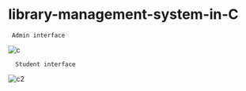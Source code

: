 # library-management-system-in-C
     Admin interface  

![c](https://github.com/anouarmkt/library-management-system-in-C/assets/83381574/afc6e94f-8805-49d6-9c1d-55a4d633cea9)

      Student interface




![c2](https://github.com/anouarmkt/library-management-system-in-C/assets/83381574/768f4082-66d3-4dc2-ad1b-52fad8296858)
